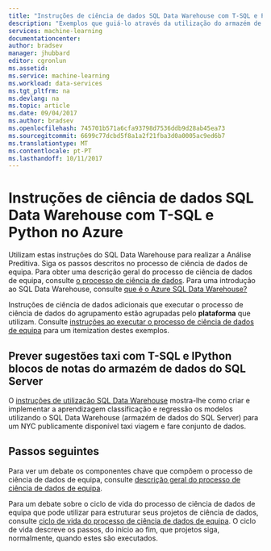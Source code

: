 ```yaml
---
title: "Instruções de ciência de dados SQL Data Warehouse com T-SQL e Python no Azure | Microsoft Docs"
description: "Exemplos que guiá-lo através da utilização do armazém de dados do SQL Server para realizar a Análise Preditiva."
services: machine-learning
documentationcenter: 
author: bradsev
manager: jhubbard
editor: cgronlun
ms.assetid: 
ms.service: machine-learning
ms.workload: data-services
ms.tgt_pltfrm: na
ms.devlang: na
ms.topic: article
ms.date: 09/04/2017
ms.author: bradsev
ms.openlocfilehash: 745701b571a6cfa93798d7536ddb9d28ab45ea73
ms.sourcegitcommit: 6699c77dcbd5f8a1a2f21fba3d0a0005ac9ed6b7
ms.translationtype: MT
ms.contentlocale: pt-PT
ms.lasthandoff: 10/11/2017
---
```

# <a name="sql-data-warehouse-data-science-walkthroughs-using-t-sql-and-python-on-azure"></a>Instruções de ciência de dados SQL Data Warehouse com T-SQL e Python no Azure

Utilizam estas instruções do SQL Data Warehouse para realizar a Análise Preditiva. Siga os passos descritos no processo de ciência de dados de equipa. Para obter uma descrição geral do processo de ciência de dados de equipa, consulte [o processo de ciência de dados](overview.md). Para uma introdução ao SQL Data Warehouse, consulte [que é o Azure SQL Data Warehouse?](../../sql-data-warehouse/sql-data-warehouse-overview-what-is.md)

Instruções de ciência de dados adicionais que executar o processo de ciência de dados do agrupamento estão agrupadas pelo **plataforma** que utilizam. Consulte [instruções ao executar o processo de ciência de dados de equipa](walkthroughs.md) para um itemization destes exemplos.


## <a name="predict-taxi-tips-using-t-sql-and-ipython-notebooks-with-sql-data-warehouse"></a>Prever sugestões taxi com T-SQL e IPython blocos de notas do armazém de dados do SQL Server

O [instruções de utilização SQL Data Warehouse](sqldw-walkthrough.md) mostra-lhe como criar e implementar a aprendizagem classificação e regressão os modelos utilizando o SQL Data Warehouse (armazém de dados do SQL Server) para um NYC publicamente disponível taxi viagem e fare conjunto de dados.


## <a name="next-steps"></a>Passos seguintes

Para ver um debate os componentes chave que compõem o processo de ciência de dados de equipa, consulte [descrição geral do processo de ciência de dados de equipa](overview.md).

Para um debate sobre o ciclo de vida do processo de ciência de dados de equipa que pode utilizar para estruturar seus projetos de ciência de dados, consulte [ciclo de vida do processo de ciência de dados de equipa](lifecycle.md). O ciclo de vida descreve os passos, do início ao fim, que projetos siga, normalmente, quando estes são executados. 